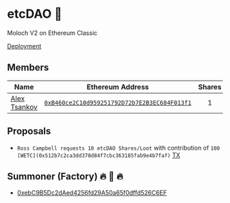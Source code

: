 # etcDAO 🌱
Moloch V2 on Ethereum Classic

[Deployment](https://blockscout.com/etc/mainnet/address/0x7998eb3d2236e5e41016ac057943cf01b08fc078/transactions)

## Members
| Name | Ethereum Address | Shares | 
|----------|:-------------:| :-------------:|
| [Alex Tsankov](https://twitter.com/antsankov) | [`0xB460ce2C10d959251792D72b7E2B3EC684F013f1`](https://blockscout.com/etc/mainnet/address/0xB460ce2C10d959251792D72b7E2B3EC684F013f1) | 1 |

## Proposals

- `Ross Campbell requests 10 etcDAO Shares/Loot` with contribution of `100 [WETC](0x512b7c2ca3dd370d84f7cbc363185fab9e4b7faf)` 
[TX](https://blockscout.com/etc/mainnet/address/0x7998eb3d2236e5e41016ac057943cf01b08fc078/tokens/0x512b7c2ca3dd370d84f7cbc363185fab9e4b7faf/token_transfers)

## Summoner (Factory) 🔥 👹 🔥 

- [0xebC9B5Dc2dAed4256fd29A50a65f0dffd526C6EF](https://blockscout.com/etc/mainnet/address/0xebc9b5dc2daed4256fd29a50a65f0dffd526c6ef)
